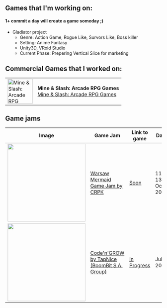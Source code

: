 ## Games that I'm working on: 

#### 1+ commit a day will create a game someday ;)

- Gladiator project 
  - Genre: Action Game, Rogue Like, Survors Like, Boss killer
  - Setting: Anime Fantasy
  - Unity3D, VRoid Studio
  - Current Phase: Prepering Vertical Slice for marketing

## Commercial Games that I worked on:

<table>
  <tr>
    <td>
      <img src="https://play-lh.googleusercontent.com/oji-h-2JVp9PdPrk9UawYKwHGkYejr_y0lMbIcVNKMmmt_HXRLMnNmZjYMJaYmuJDw0=s128" alt="Mine & Slash: Arcade RPG Games" width="80"/>
    </td>
    <td>
      <strong>Mine & Slash: Arcade RPG Games</strong><br>
      <a href="https://play.google.com/store/apps/details?id=com.mining.fever&hl=en">Mine & Slash: Arcade RPG Games</a>
    </td>
  </tr>
</table>

## Game jams




<table>
  <thead>
    <tr>
      <th>Image</th>
      <th>Game Jam</th>
      <th>Link to game</th>
      <th>Date</th>
    </tr>
  </thead>
  <tbody>
    <tr>
      <td>
        <img src="https://github.com/user-attachments/assets/6e9fedcf-1e29-470c-ba60-60c77b84389c" width="250px"/>
      </td>
      <td>
        <a href="https://crpk.pl/wydarzenia/zapraszamy-na-kolejny-game-jam-crpk">Warsaw Mermaid Game Jam by CRPK</a>
      </td>
      <td>
        <a href="">Soon</a>
      </td>
      <td>
        11-13 Oct 2024
      </td>
    </tr>
     <tr>
      <td>
        <img src="https://github.com/user-attachments/assets/a3116a0e-ab38-40b1-8315-3035dec80843" width="250px"/>
      </td>
      <td>
        <a href="https://www.facebook.com/photo/?fbid=3431514710433948&set=a.1534482053470566">Code'n'GROW by TapNice (BoomBit S.A. Group)</a>
      </td>
      <td>
        <a href="">In Progress</a>
      </td>
      <td>
        July 2023
      </td>
    </tr>
  </tbody>
</table>




<!--
**dudusteo/dudusteo** is a ✨ _special_ ✨ repository because its `README.md` (this file) appears on your GitHub profile.

Here are some ideas to get you started:

- 🔭 I’m currently working on ...
- 🌱 I’m currently learning ...
- 👯 I’m looking to collaborate on ...
- 🤔 I’m looking for help with ...
- 💬 Ask me about ...
- 📫 How to reach me: ...
- 😄 Pronouns: ...
- ⚡ Fun fact: ...
-->

